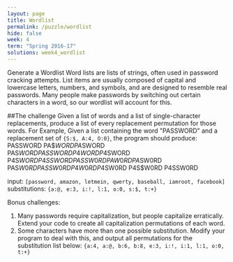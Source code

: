 ```yaml
---
layout: page
title: Wordlist
permalink: /puzzle/wordlist
hide: false
week: 4
term: "Spring 2016-17"
solutions: week4_wordlist
---
```


Generate a Wordlist
Word lists are lists of strings, often used in password cracking attempts. 
List items are usually composed of capital and lowercase letters, numbers, and symbols, and are designed to resemble real passwords.
Many people make passwords by switching out certain characters in a word, so our wordlist will account for this.

##The challenge
Given a list of words and a list of single-character replacements, produce a list of every replacement permutation for those words.
For Example, Given a list containing the word "PASSWORD" and a replacement set of `{S:$, A:4, O:0}`, the program should produce:
PASSWORD
PA$$WORD
PA$SWORD
PAS$WORD
PASSWORD
P4$$WORD
P4$SWORD
P4S$WORD
P4SSWORD
PASSW0RD
PA$$W0RD
PA$SW0RD
PAS$W0RD
PASSW0RD
P4$$W0RD
P4$SW0RD
P4S$W0RD
P4SSW0RD

input: `[password, amazon, letmein, qwerty, baseball, iamroot, facebook]`
substitutions: `{a:@, e:3, i:!, l:1, o:0, s:$, t:+}`

Bonus challenges: 
1) Many passwords require capitalization, but people capitalize erratically. Extend your code to create all capitalization permutations of each word.
2) Some characters have more than one possible substitution. Modify your program to deal with this, and output all permutations for the substitution list below:
	`{a:4, a:@, b:6, b:8, e:3, i:!, i:1, l:1, o:0, t:+}`